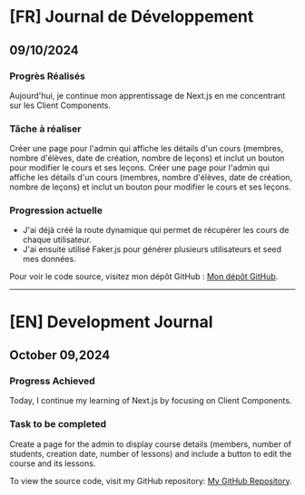 # [FR] Journal de Développement

## 09/10/2024

### Progrès Réalisés

Aujourd'hui, je continue mon apprentissage de Next.js en me concentrant sur les Client Components.

### Tâche à réaliser

Créer une page pour l'admin qui affiche les détails d'un cours (membres, nombre d'élèves, date de création, nombre de leçons) et inclut un bouton pour modifier le cours et ses leçons.
Créer une page pour l'admin qui affiche les détails d'un cours (membres, nombre d'élèves, date de création, nombre de leçons) et inclut un bouton pour modifier le cours et ses leçons.

### Progression actuelle

- J'ai déjà créé la route dynamique qui permet de récupérer les cours de chaque utilisateur.
- J'ai ensuite utilisé Faker.js pour générer plusieurs utilisateurs et seed mes données.

Pour voir le code source, visitez mon dépôt GitHub : [Mon dépôt GitHub](https://github.com/Paul-Uchenna/youcode).

---

# [EN] Development Journal

## October 09,2024

### Progress Achieved

Today, I continue my learning of Next.js by focusing on Client Components.

### Task to be completed

Create a page for the admin to display course details (members, number of students, creation date, number of lessons) and include a button to edit the course and its lessons.

To view the source code, visit my GitHub repository: [My GitHub Repository](https://github.com/Paul-Uchenna/youcode).
